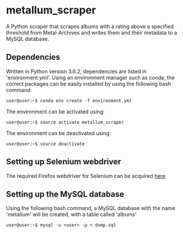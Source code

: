 # metallum_scraper

A Python scraper that scrapes albums with a rating above a specified threshold from Metal-Archives
and writes them and their metadata to a MySQL database.

## Dependencies
Written in Python version 3.6.2, dependencies are listed in 'environment.yml'.
Using an environment manager such as conda, the correct packages can be easily installed
by using the following bash command:
```console
user@user:~$ conda env create -f environment.yml
```
The environment can be activated using:
```console
user@user:~$ source activate metallum_scraper
```

The environment can be deactivated using:
```console
user@user:~$ source deactivate
```

## Setting up Selenium webdriver
The required Firefox webdriver for Selenium can be acquired [here](https://www.seleniumhq.org/download/)

## Setting up the MySQL database
Using the following bash command, a MySQL database with the name 'metallum' will
be created, with a table called 'albums'
```console
user@user:~$ mysql -u <user> -p < dump.sql 
```